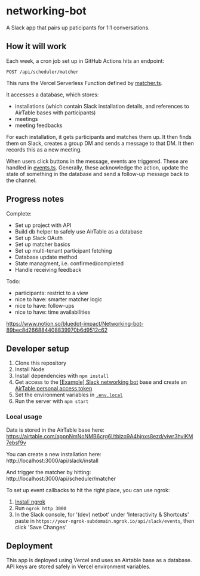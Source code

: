 # networking-bot

A Slack app that pairs up paticipants for 1:1 conversations.

## How it will work

Each week, a cron job set up in GitHub Actions hits an endpoint:

```
POST /api/scheduler/matcher
```

This runs the Vercel Serverless Function defined by [matcher.ts](./src/pages/api/scheduler/matcher.ts).

It accesses a database, which stores:
- installations (which contain Slack installation details, and references to AirTable bases with participants)
- meetings
- meeting feedbacks

For each installation, it gets participants and matches them up. It then finds them on Slack, creates a group DM and sends a message to that DM. It then records this as a new meeting.

When users click buttons in the message, events are triggered. These are handled in [events.ts](./src/pages/api/slack/events.ts). Generally, these acknowledge the action, update the state of something in the database and send a follow-up message back to the channel.

## Progress notes

Complete:
- Set up project with API
- Build db helper to safely use AirTable as a database
- Set up Slack OAuth
- Set up matcher basics
- Set up multi-tenant participant fetching
- Database update method
- State managment, i.e. confirmed/completed
- Handle receiving feedback

Todo:
- participants: restrict to a view
- nice to have: smarter matcher logic
- nice to have: follow-ups
- nice to have: time availabilities

https://www.notion.so/bluedot-impact/Networking-bot-89bec8d266884408839970b6d9512c62

## Developer setup

1. Clone this repository
2. Install Node
3. Install dependencies with `npm install`
4. Get access to the [[Example] Slack networking bot](https://airtable.com/appnNmNoNMB6crg6I/tblS8xNuLljBS5Lml/viwx3r0P8Be3s78rh?blocks=hide) base and create an [AirTable personal access token](https://support.airtable.com/docs/creating-and-using-api-keys-and-access-tokens)
5. Set the environment variables in [`.env.local`](./.env.local)
6. Run the server with `npm start`

### Local usage

Data is stored in the AirTable base here: https://airtable.com/appnNmNoNMB6crg6I/tblzo9A4hjnxs8ezd/viwr3hvlKM7ebsf9v

You can create a new installation here: http://localhost:3000/api/slack/install

And trigger the matcher by hitting: http://localhost:3000/api/scheduler/matcher

To set up event callbacks to hit the right place, you can use ngrok:

1. [Install ngrok](https://ngrok.com/docs/getting-started#step-2-install-the-ngrok-agent)
2. Run `ngrok http 3000`
3. In the Slack console, for '(dev) netbot' under 'Interactivity & Shortcuts' paste in `https://your-ngrok-subdomain.ngrok.io/api/slack/events`, then click 'Save Changes'

## Deployment

This app is deployed using Vercel and uses an Airtable base as a database. API keys are stored safely in Vercel environment variables.
